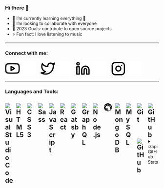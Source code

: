 ### Hi there 👋

- 🌱 I’m currently learning everything 🤣
- 👯 I’m looking to collaborate with everyone 
- 🥅 2023 Goals: contribute to open source projects
- ⚡ Fun fact: I love listening to music
---
### Connect with me:

[![website](./img/youtube-light.svg)](https://www.facebook.com/mcturnerbw#gh-light-mode-only)
[![website](./img/youtube-dark.svg)](https://www.facebook.com/mcturnerbw#gh-dark-mode-only)
&nbsp;&nbsp;
[![website](./img/twitter-light.svg)](https://twitter.com/mc_turner_bw#gh-light-mode-only)
[![website](./img/twitter-dark.svg)](https://twitter.com/mc_turner_bw#gh-dark-mode-only)
&nbsp;&nbsp;
[![website](./img/linkedin-light.svg)](https://linkedin.com/in/nimrod-garai-munatsi-1b5b5b210#gh-light-mode-only)
[![website](./img/linkedin-dark.svg)](https://linkedin.com/in/nimrod-garai-munatsi-1b5b5b210#gh-dark-mode-only)
&nbsp;&nbsp;
[![website](./img/instagram-light.svg)](https://www.instagram.com/nimrodbw#gh-light-mode-only)
[![website](./img/instagram-dark.svg)](https://www.instagram.com/nimrodbw#gh-dark-mode-only)

---
### Languages and Tools:

[<img align="left" alt="Visual Studio Code" width="26px" src="https://cdn.jsdelivr.net/gh/devicons/devicon/icons/vscode/vscode-original.svg" style="padding-right:10px;" />][webdevplaylist]
[<img align="left" alt="HTML5" width="26px" src="https://cdn.jsdelivr.net/gh/devicons/devicon/icons/html5/html5-original.svg" style="padding-right:10px;" />][webdevplaylist]
[<img align="left" alt="CSS3" width="26px" src="https://cdn.jsdelivr.net/gh/devicons/devicon/icons/css3/css3-original.svg" style="padding-right:10px;" />][cssplaylist]
[<img align="left" alt="Sass" width="26px" src="https://cdn.jsdelivr.net/gh/devicons/devicon/icons/sass/sass-original.svg" style="padding-right:10px;" />][cssplaylist]
[<img align="left" alt="JavaScript" width="26px" src="https://cdn.jsdelivr.net/gh/devicons/devicon/icons/javascript/javascript-original.svg" style="padding-right:10px;" />][jsplaylist]
[<img align="left" alt="React" width="26px" src="https://cdn.jsdelivr.net/gh/devicons/devicon/icons/react/react-original.svg" style="padding-right:10px;" />][reactplaylist]
[<img align="left" alt="Gatsby" width="26px" src="https://cdn.jsdelivr.net/gh/devicons/devicon/icons/gatsby/gatsby-original.svg" style="padding-right:10px;" />][webdevplaylist]
[<img align="left" alt="GraphQL" width="26px" src="https://cdn.jsdelivr.net/gh/devicons/devicon/icons/graphql/graphql-plain.svg" style="padding-right:10px;" />][webdevplaylist]
[<img align="left" alt="Node.js" width="26px" src="https://cdn.jsdelivr.net/gh/devicons/devicon/icons/nodejs/nodejs-original.svg" style="padding-right:10px;" />][webdevplaylist]
[<img align="left" alt="Deno" width="26px" src="./img/deno-light.svg" style="padding-right:10px;" />][webdevplaylist]
[<img align="left" alt="MongoDB" width="26px" src="https://cdn.jsdelivr.net/gh/devicons/devicon/icons/mongodb/mongodb-original.svg" style="padding-right:10px;" />][webdevplaylist]
[<img align="left" alt="MySQL" width="26px" src="https://cdn.jsdelivr.net/gh/devicons/devicon/icons/mysql/mysql-original.svg" style="padding-right:10px;" />][webdevplaylist]
[<img align="left" alt="Git" width="26px" src="https://cdn.jsdelivr.net/gh/devicons/devicon/icons/git/git-original.svg" style="padding-right:10px;" />][webdevplaylist]
[<img align="left" alt="GitHub" width="26px" src="https://user-images.githubusercontent.com/3369400/139447912-e0f43f33-6d9f-45f8-be46-2df5bbc91289.png" style="padding-right:10px;" />][webdevplaylist]
[<img align="left" alt="GitHub" width="26px" src="https://user-images.githubusercontent.com/3369400/139448065-39a229ba-4b06-434b-bc67-616e2ed80c8f.png" style="padding-right:10px;" />][webdevplaylist]
<br />
<br />
---

<details>
  <summary>:zap: GitHub Stats</summary>

  <img align="left" alt="nimrod's GitHub Stats" src="https://github-readme-stats.vercel.app/api?username=nmunatsi&show_icons=true&hide_border=false&title_color=ff652f&icon_color=FFE400&bg_color=09131B&text_color=ffffff&border_color=0c1a25" />

</details>

[twitter]: https://twitter.com/mc_turner_bw
[youtube]: #
[facebook]: https://www.facebook.com/mcturnerbw
[instagram]: https://www.instagram.com/nimrodbw
[linkedin]: linkedin.com/in/nimrod-garai-munatsi-1b5b5b210
[webdevplaylist]: https://www.youtube.com/playlist?list=PLkwxH9e_vrAJ0WbEsFA9W3I1W-g_BTsbt
[jsplaylist]: https://www.youtube.com/playlist?list=PLkwxH9e_vrALRJKu7wfXby3MKeflhTu6B
[cssplaylist]: https://www.youtube.com/playlist?list=PLkwxH9e_vrALSdvZuEh6gqQdmDoDIoqz4
[reactplaylist]: https://www.youtube.com/playlist?list=PLkwxH9e_vrAK4TdffpxKY3QGyHCpxFcQ0